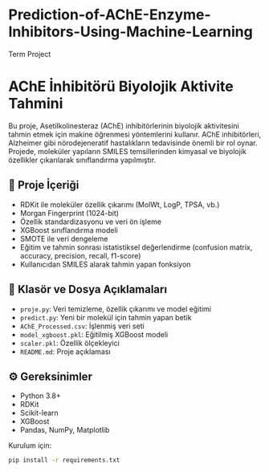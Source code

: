 # Prediction-of-AChE-Enzyme-Inhibitors-Using-Machine-Learning
Term Project
# AChE İnhibitörü Biyolojik Aktivite Tahmini

Bu proje, Asetilkolinesteraz (AChE) inhibitörlerinin biyolojik aktivitesini tahmin etmek için makine öğrenmesi yöntemlerini kullanır. AChE inhibitörleri, Alzheimer gibi nörodejeneratif hastalıkların tedavisinde önemli bir rol oynar. Projede, moleküler yapıların SMILES temsillerinden kimyasal ve biyolojik özellikler çıkarılarak sınıflandırma yapılmıştır.

## 🚀 Proje İçeriği

- RDKit ile moleküler özellik çıkarımı (MolWt, LogP, TPSA, vb.)
- Morgan Fingerprint (1024-bit)
- Özellik standardizasyonu ve veri ön işleme
- XGBoost sınıflandırma modeli
- SMOTE ile veri dengeleme
- Eğitim ve tahmin sonrası istatistiksel değerlendirme (confusion matrix, accuracy, precision, recall, f1-score)
- Kullanıcıdan SMILES alarak tahmin yapan fonksiyon

## 📁 Klasör ve Dosya Açıklamaları

- `proje.py`: Veri temizleme, özellik çıkarımı ve model eğitimi
- `predict.py`: Yeni bir molekül için tahmin yapan betik
- `AChE_Processed.csv`: İşlenmiş veri seti
- `model_xgboost.pkl`: Eğitilmiş XGBoost modeli
- `scaler.pkl`: Özellik ölçekleyici
- `README.md`: Proje açıklaması

## ⚙️ Gereksinimler

- Python 3.8+
- RDKit
- Scikit-learn
- XGBoost
- Pandas, NumPy, Matplotlib

Kurulum için:
```bash
pip install -r requirements.txt

